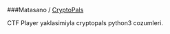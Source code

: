 ###Matasano / [CryptoPals](https://cryptopals.com)
    
CTF Player yaklasimiyla cryptopals python3 cozumleri.
